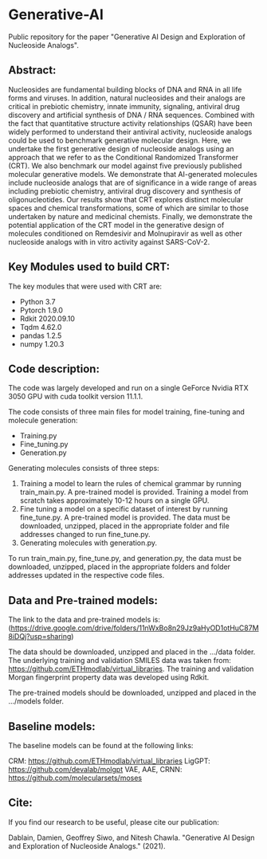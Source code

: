 # Generative-AI
Public repository for the paper "Generative AI Design and Exploration of Nucleoside Analogs".

## Abstract:

Nucleosides are fundamental building blocks of DNA and RNA in all life forms and
viruses. In addition, natural nucleosides and their analogs are critical in prebiotic chemistry, innate
immunity, signaling, antiviral drug discovery and artificial synthesis of DNA / RNA sequences.
Combined with the fact that quantitative structure activity relationships (QSAR) have been widely
performed to understand their antiviral activity, nucleoside analogs could be used to benchmark
generative molecular design. Here, we undertake the first generative design of nucleoside analogs
using an approach that we refer to as the Conditional Randomized Transformer (CRT). We also
benchmark our model against five previously published molecular generative models. We
demonstrate that AI-generated molecules include nucleoside analogs that are of significance in a
wide range of areas including prebiotic chemistry, antiviral drug discovery and synthesis of
oligonucleotides. Our results show that CRT explores distinct molecular spaces and chemical
transformations, some of which are similar to those undertaken by nature and medicinal chemists.
Finally, we demonstrate the potential application of the CRT model in the generative design of
molecules conditioned on Remdesivir and Molnupiravir as well as other nucleoside analogs with
in vitro activity against SARS-CoV-2. 

## Key Modules used to build CRT:

The key modules that were used with CRT are:

- Python 3.7
- Pytorch 1.9.0
- Rdkit 2020.09.10
- Tqdm 4.62.0
- pandas 1.2.5
- numpy 1.20.3

## Code description:
The code was largely developed and run on a single GeForce Nvidia RTX 3050 GPU with cuda toolkit version 11.1.1.

The code consists of three main files for model training, fine-tuning and molecule generation:

- Training.py
- Fine_tuning.py
- Generation.py

Generating molecules consists of three steps: 
1.	Training a model to learn the rules of chemical grammar by running train_main.py.  A pre-trained model is provided.  Training a model from scratch takes approximately 10-12 hours on a single GPU. 
2.	Fine tuning a model on a specific dataset of interest by running fine_tune.py.  A pre-trained model is provided.  The data must be downloaded, unzipped, placed in the appropriate folder and file addresses changed to run fine_tune.py.
3.	Generating molecules with generation.py.  

To run train_main.py, fine_tune.py, and generation.py, the data must be downloaded, unzipped, placed in the appropriate folders and folder addresses updated in the respective code files.

## Data and Pre-trained models:

The link to the data and pre-trained models is: (https://drive.google.com/drive/folders/11nWxBo8n29Jz9aHyOD1otHuC87M8iDQj?usp=sharing)

The data should be downloaded, unzipped and placed in the …/data folder.  The underlying training and validation SMILES data was taken from:  https://github.com/ETHmodlab/virtual_libraries.  The training and validation Morgan fingerprint property data was developed using Rdkit.

The pre-trained models should be downloaded, unzipped and placed in the …/models folder.

## Baseline models:

The baseline models can be found at the following links:

CRM: https://github.com/ETHmodlab/virtual_libraries
LigGPT:  https://github.com/devalab/molgpt
VAE, AAE, CRNN: https://github.com/molecularsets/moses

## Cite:

If you find our research to be useful, please cite our publication: 

Dablain, Damien, Geoffrey Siwo, and Nitesh Chawla. "Generative AI Design and Exploration of Nucleoside Analogs." (2021).

































